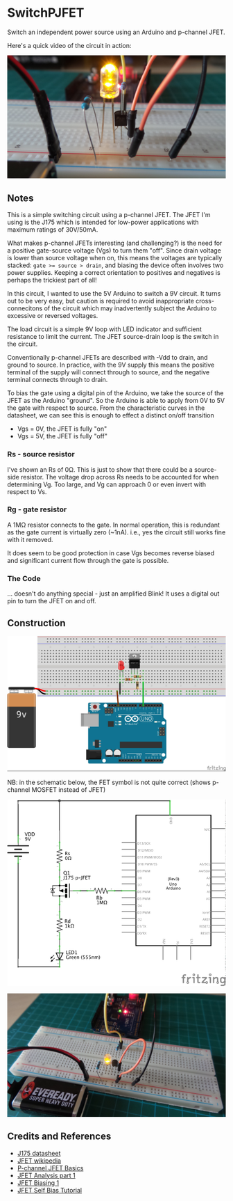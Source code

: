 # SwitchPJFET

Switch an independent power source using an Arduino and p-channel JFET.

Here's a quick video of the circuit in action:

[![SwitchPJFET](./assets/SwitchPJFET_build2.jpg?raw=true)](http://www.youtube.com/watch?v=KfRI6a5oyQM)

## Notes

This is a simple switching circuit using a p-channel JFET.
The JFET I'm using is the J175 which is intended for low-power applications with maximum ratings of 30V/50mA.

What makes p-channel JFETs interesting (and challenging?) is the need for a positive gate-source voltage (Vgs) to turn them "off".
Since drain voltage is lower than source voltage when on,
this means the voltages are typically stacked: `gate >= source > drain`,
and biasing the device often involves two power supplies.
Keeping a correct orientation to positives and negatives is perhaps the trickiest part of all!

In this circuit, I wanted to use the 5V Arduino to switch a 9V circuit.
It turns out to be very easy, but caution is required to avoid inappropriate cross-connecitons of the circuit
which may inadvertently subject the Arduino to excessive or reversed voltages.

The load circuit is a simple 9V loop with LED indicator and sufficient resistance to limit the current.
The JFET source-drain loop is the switch in the circuit.

Conventionally p-channel JFETs are described with -Vdd to drain, and ground to source.
In practice, with the 9V supply this means the positive terminal of the supply will connect through to source,
and the negative terminal connects through to drain.

To bias the gate using a digital pin of the Arduino, we take the source of the JFET as the Arduino "ground".
So the Arduino is able to apply from 0V to 5V the gate with respect to source.
From the characteristic curves in the datasheet, we can see this is enough to effect a distinct on/off transition
* Vgs = 0V, the JFET is fully "on"
* Vgs = 5V, the JFET is fully "off"

### Rs - source resistor
I've shown an Rs of 0Ω. This is just to show that there could be a source-side resistor.
The voltage drop across Rs needs to be accounted for when determining Vg.
Too large, and Vg can approach 0 or even invert with respect to Vs.

### Rg - gate resistor
A 1MΩ resistor connects to the gate. In normal operation, this is redundant as the gate current is virtually zero (~1nA).
i.e., yes the circuit still works fine with it removed.

It does seem to be good protection in case Vgs becomes reverse biased and significant current flow through the gate is possible.

### The Code
... doesn't do anything special - just an amplified Blink! It uses a digital out pin to turn the JFET on and off.

## Construction

![Breadboard](./assets/SwitchPJFET_bb.jpg?raw=true)

NB: in the schematic below, the FET symbol is not quite correct (shows p-channel MOSFET instead of JFET)

![The Schematic](./assets/SwitchPJFET_schematic.jpg?raw=true)

![The Build](./assets/SwitchPJFET_build.jpg?raw=true)

## Credits and References
* [J175 datasheet](https://www.fairchildsemi.com/datasheets/MM/MMBFJ175.pdf)
* [JFET wikipedia](http://en.wikipedia.org/wiki/JFET)
* [P-channel JFET Basics](http://www.learningaboutelectronics.com/Articles/P-channel-JFET)
* [JFET Analysis part 1](https://www.youtube.com/watch?v=ptwJkh_IgVs)
* [JFET Biasing 1](https://www.youtube.com/watch?v=zlW-gm62WBo)
* [JFET Self Bias Tutorial](http://www.electronicstutorialsblog.com/2012/03/22/jfet-junction-field-effect-transistor-self-bias-tutorial/)

